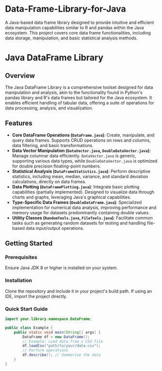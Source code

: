 # Data-Frame-Library-for-Java
A Java-based data frame library designed to provide intuitive and efficient data manipulation capabilities similar to R and pandas within the Java ecosystem. This project covers core data frame functionalities, including data storage, manipulation, and basic statistical analysis methods.

# Java DataFrame Library

## Overview

The Java DataFrame Library is a comprehensive toolset designed for data manipulation and analysis, akin to the functionality found in Python's pandas library and R's data frames but tailored for the Java ecosystem. It enables efficient handling of tabular data, offering a suite of operations for data processing, analysis, and visualization.

## Features

- **Core DataFrame Operations (`DataFrame.java`)**: Create, manipulate, and query data frames. Supports CRUD operations on rows and columns, data filtering, and basic transformations.
- **Data Vector Manipulation (`DataVector.java`, `DoubleDataVector.java`)**: Manage columnar data efficiently. `DataVector.java` is generic, supporting various data types, while `DoubleDataVector.java` is optimized for double precision floating-point numbers.
- **Statistical Analysis (`DataFrameStatistics.java`)**: Perform descriptive statistics, including mean, median, variance, and standard deviation calculations, directly on data frames.
- **Data Plotting (`DataFramePlotting.java`)**: Integrate basic plotting capabilities (partially implemented). Designed to visualize data through charts and graphs, leveraging Java's graphical capabilities.
- **Type-Specific Data Frames (`DoubleDataFrame.java`)**: Specialized implementation for numerical data analysis, improving performance and memory usage for datasets predominantly containing double values.
- **Utility Classes (`RandomTools.java`, `FileTools.java`)**: Facilitate common tasks such as generating random datasets for testing and handling file-based data input/output operations.

## Getting Started

### Prerequisites

Ensure Java JDK 8 or higher is installed on your system.

### Installation

Clone the repository and include it in your project's build path. If using an IDE, import the project directly.

### Quick Start Guide

```java
import your.library.namespace.DataFrame;

public class Example {
    public static void main(String[] args) {
        DataFrame df = new DataFrame();
        // Example: Load data from a CSV file
        df.loadCsv("path/to/your/data.csv");
        // Perform operations
        df.describe(); // Summarize the data
    }
}
